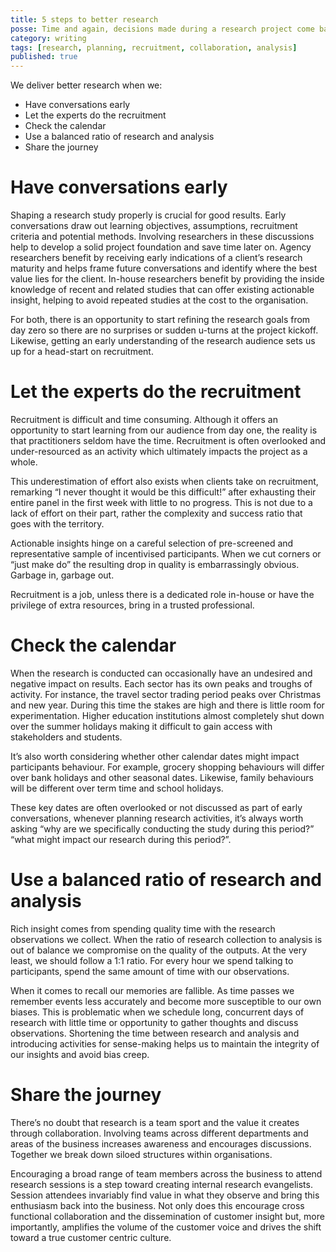```yaml
---
title: 5 steps to better research
posse: Time and again, decisions made during a research project come back to haunt us. Square up to the usual suspects and take 5 steps toward delivering better research.
category: writing
tags: [research, planning, recruitment, collaboration, analysis]
published: true
---
```


We deliver better research when we:

* Have conversations early
* Let the experts do the recruitment
* Check the calendar
* Use a balanced ratio of research and analysis
* Share the journey

# Have conversations early

Shaping a research study properly is crucial for good results. Early conversations draw out learning objectives, assumptions, recruitment criteria and potential methods. Involving researchers in these discussions help to develop a solid project foundation and save time later on. Agency researchers benefit by receiving early indications of a client’s research maturity and helps frame future conversations and identify where the best value lies for the client. In-house researchers benefit by providing the inside knowledge of recent and related studies that can offer existing actionable insight, helping to avoid repeated studies at the cost to the organisation.

For both, there is an opportunity to start refining the research goals from day zero so there are no surprises or sudden u-turns at the project kickoff. Likewise, getting an early understanding of the research audience sets us up for a head-start on recruitment.

# Let the experts do the recruitment

Recruitment is difficult and time consuming. Although it offers an opportunity to start learning  from our audience from day one, the reality is that practitioners seldom have the time. Recruitment is often overlooked and under-resourced as an activity which ultimately impacts the project as a whole.

This underestimation of effort also exists when clients take on recruitment, remarking “I never thought it would be this difficult!” after exhausting their entire panel in the first week with little to no progress. This is not due to a lack of effort on their part, rather the complexity and success ratio that goes with the territory.

Actionable insights hinge on a careful selection of pre-screened and representative sample of incentivised participants. When we cut corners or “just make do” the resulting drop in quality is embarrassingly obvious. Garbage in, garbage out.

Recruitment is a job, unless there is a dedicated role in-house or have the privilege of extra resources, bring in a trusted professional.

# Check the calendar

When the research is conducted can occasionally have an undesired and negative impact on results. Each sector has its own peaks and troughs of activity. For instance, the travel sector trading period peaks over Christmas and new year. During this time the stakes are high and there is little room for experimentation. Higher education institutions almost completely shut down over the summer holidays making it difficult to gain access with stakeholders and students.

It’s also worth considering whether other calendar dates might impact participants behaviour. For example, grocery shopping behaviours will differ over bank holidays and other seasonal dates. Likewise, family behaviours will be different over term time and school holidays.

These key dates are often overlooked or not discussed as part of early conversations, whenever planning research activities, it’s always worth asking “why are we specifically conducting the study during this period?” “what might impact our research during this period?”.

# Use a balanced ratio of research and analysis

Rich insight comes from spending quality time with the research observations we collect. When the ratio of research collection to analysis is out of balance we compromise on the quality of the outputs. At the very least, we should follow a 1:1 ratio. For every hour we spend talking to participants, spend the same amount of time with our observations.

When it comes to recall our memories are fallible. As time passes we remember events less accurately and become more susceptible to our own biases. This is problematic when we schedule long, concurrent days of research with little time or opportunity to gather thoughts and discuss observations. Shortening the time between research and analysis and introducing activities for sense-making helps us to maintain the integrity of our insights and avoid bias creep.

# Share the journey

There’s no doubt that research is a team sport and the value it creates through collaboration. Involving teams across different departments and areas of the business increases awareness and encourages discussions. Together we break down siloed structures within organisations.

Encouraging a broad range of team members across the business to attend research sessions is a step toward creating internal research evangelists. Session attendees invariably find value in what they observe and bring this enthusiasm back into the business. Not only does this encourage cross functional collaboration and the dissemination of customer insight but, more importantly, amplifies the volume of the customer voice and drives the shift toward a true customer centric culture.
